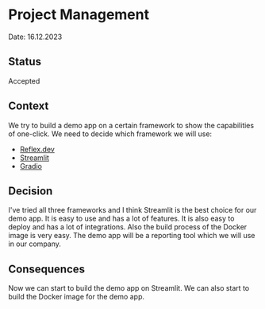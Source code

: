 # Project Management

Date: 16.12.2023

## Status

Accepted

## Context

We try to build a demo app on a certain framework to show the capabilities of one-click. We need to decide which framework we will use:

- [Reflex.dev](https://reflex.dev/)
- [Streamlit](https://streamlit.io/)
- [Gradio](https://gradio.app/)

## Decision

I've tried all three frameworks and I think Streamlit is the best choice for our demo app. It is easy to use and has a lot of features. It is also easy to deploy and has a lot of integrations.
Also the build process of the Docker image is very easy. The demo app will be a reporting tool which we will use in our company.

## Consequences

Now we can start to build the demo app on Streamlit. We can also start to build the Docker image for the demo app.
